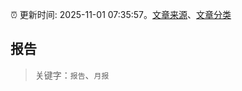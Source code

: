:alarm_clock: 更新时间: 2025-11-01 07:35:57。[文章来源](/README.md)、[文章分类](/TAGS.md)

## 报告


> 关键字：`报告`、`月报`



